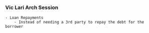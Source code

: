 ### Vic Lari Arch Session
	- Loan Repayments
		- Instead of needing a 3rd party to repay the debt for the borrower
